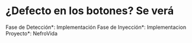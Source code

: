 # ¿Defecto en los botones? Se verá

Fase de Detección*: Implementación
Fase de Inyección*: Implementacion
Proyecto*: NefroVida